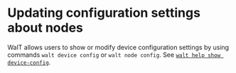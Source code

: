
# Updating configuration settings about nodes

WalT allows users to show or modify device configuration settings by using commands `walt device config` or `walt node config`.
See [`walt help show device-config`](device-config.md).

